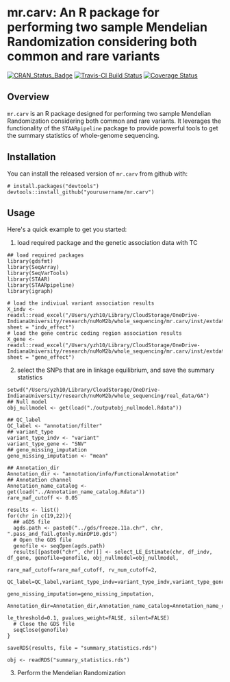 # mr.carv: An R package for performing two sample Mendelian Randomization considering both common and rare variants

[![CRAN_Status_Badge](http://www.r-pkg.org/badges/version/mr.carv)](https://cran.r-project.org/package=mr.carv)
[![Travis-CI Build Status](https://travis-ci.org/yourusername/mr.carv.svg?branch=master)](https://travis-ci.org/yourusername/mr.carv)
[![Coverage Status](https://img.shields.io/codecov/c/github/yourusername/mr.carv/master.svg)](https://codecov.io/github/yourusername/mr.carv?branch=master)

## Overview

`mr.carv` is an R package designed for performing two sample Mendelian Randomization considering both common and rare variants. It leverages the functionality of the `STAARpipeline` package to provide powerful tools to get the summary statistics of whole-genome sequencing.

## Installation

You can install the released version of `mr.carv` from github with:

```
# install.packages("devtools")
devtools::install_github("yourusername/mr.carv")
```

## Usage

Here's a quick example to get you started:

1. load required package and the genetic association data with TC

```
## load required packages
library(gdsfmt)
library(SeqArray)
library(SeqVarTools)
library(STAAR)
library(STAARpipeline)
library(igraph)

# load the indiviual variant association results
X_indv <- readxl::read_excel("/Users/yzh10/Library/CloudStorage/OneDrive-IndianaUniversity/research/nuMoM2b/whole_sequencing/mr.carv/inst/extdata/TC_CHR19.xlsx", sheet = "indv_effect")
# load the gene centric coding region association results
X_gene <- readxl::read_excel("/Users/yzh10/Library/CloudStorage/OneDrive-IndianaUniversity/research/nuMoM2b/whole_sequencing/mr.carv/inst/extdata/TC_CHR19.xlsx", sheet = "gene_effect")

```

2. select the SNPs that are in linkage equilibrium, and save the summary statistics
```
setwd("/Users/yzh10/Library/CloudStorage/OneDrive-IndianaUniversity/research/nuMoM2b/whole_sequencing/real_data/GA")
## Null model
obj_nullmodel <- get(load("./outputobj_nullmodel.Rdata"))

## QC_label
QC_label <- "annotation/filter"
## variant_type
variant_type_indv <- "variant"
variant_type_gene <- "SNV"
## geno_missing_imputation
geno_missing_imputation <- "mean"

## Annotation_dir
Annotation_dir <- "annotation/info/FunctionalAnnotation"
## Annotation channel
Annotation_name_catalog <- get(load("../Annotation_name_catalog.Rdata"))
rare_maf_cutoff <- 0.05

results <- list()
for(chr in c(19,22)){
  ## aGDS file
  agds.path <- paste0("../gds/freeze.11a.chr", chr, ".pass_and_fail.gtonly.minDP10.gds")
  # Open the GDS file
  genofile <- seqOpen(agds.path)
  results[[paste0("chr", chr)]] <- select_LE_Estimate(chr, df_indv, df_gene, genofile=genofile, obj_nullmodel=obj_nullmodel, 
                                                      rare_maf_cutoff=rare_maf_cutoff, rv_num_cutoff=2,
                                                      QC_label=QC_label,variant_type_indv=variant_type_indv,variant_type_gene=variant_type_gene,
                                                      geno_missing_imputation=geno_missing_imputation,
                                                      Annotation_dir=Annotation_dir,Annotation_name_catalog=Annotation_name_catalog,
                                                      le_threshold=0.1, pvalues_weight=FALSE, silent=FALSE)
  # Close the GDS file
  seqClose(genofile)
}

saveRDS(results, file = "summary_statistics.rds")

obj <- readRDS("summary_statistics.rds")
```



3. Perform the Mendelian Randomization

```

  
                 
```



